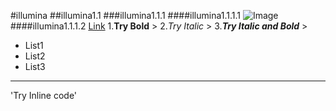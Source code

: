 #illumina
##illumina1.1
###illumina1.1.1
####illumina1.1.1.1
![Image]()
####illumina1.1.1.2
[Link](http://www.baidu.com)
1.**Try Bold** >
2.*Try Italic* >
3.***Try Italic and Bold*** >
* List1
* List2
* List3
---
'Try Inline code'
